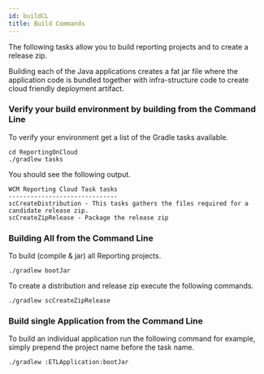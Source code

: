 ```yaml
---
id: buildCL
title: Build Commands
---
```

The following tasks allow you to build reporting projects and to create a release zip.

Building each of the Java applications creates a fat jar file where the application code is bundled together with infra-structure code to create cloud friendly deployment artifact.

### Verify your build environment by building from the Command Line

To verify your environment get a list of the Gradle tasks available.
```
cd ReportingOnCloud
./gradlew tasks
```
You should see the following output.

```
WCM Reporting Cloud Task tasks
------------------------------
scCreateDistribution - This tasks gathers the files required for a candidate release zip.
scCreateZipRelease - Package the release zip
```

### Building All from the Command Line

To build (compile & jar) all Reporting projects.
```
./gradlew bootJar
```

To create a distribution and release zip execute the following commands.

```
./gradlew scCreateZipRelease
```

### Build single Application from the Command Line

To build an individual application run the following command for example, simply prepend the project name before the task name.

```sh
./gradlew :ETLApplication:bootJar
```
